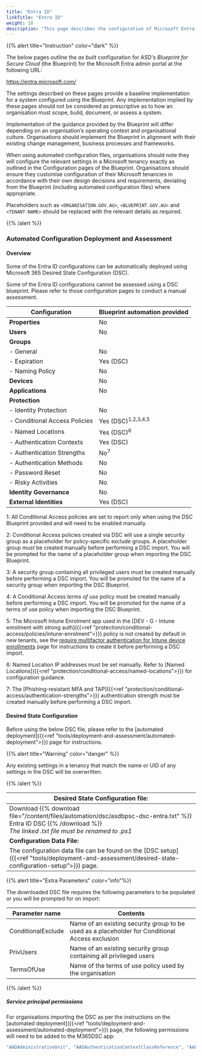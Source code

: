 ```yaml
---
title: "Entra ID"
linkTitle: "Entra ID"
weight: 10
description: "This page describes the configuration of Microsoft Entra ID associated with systems built according to the guidance provided by ASD's Blueprint for Secure Cloud."
---
```


{{% alert title="Instruction" color="dark" %}}

The below pages outline the *as built* configuration for ASD's *Blueprint for Secure Cloud* (the Blueprint) for the Microsoft Entra admin portal at the following URL:

<https://entra.microsoft.com/>

The settings described on these pages provide a baseline implementation for a system configured using the Blueprint. Any implementation implied by these pages should not be considered as prescriptive as to how an organisation must scope, build, document, or assess a system.

Implementation of the guidance provided by the Blueprint will differ depending on an organisation’s operating context and organisational culture. Organisations should implement the Blueprint in alignment with their existing change management, business processes and frameworks.

When using automated configuration files, organisations should note they will configure the relevant settings in a Microsoft tenancy exactly as outlined in the Configuration pages of the Blueprint. Organisations should ensure they customise configuration of their Microsoft tenancies in accordance with their own design decisions and requirements, deviating from the Blueprint (including automated configuration files) where appropriate.

Placeholders such as `<ORGANISATION.GOV.AU>`, `<BLUEPRINT.GOV.AU>` and `<TENANT-NAME>` should be replaced with the relevant details as required.

{{% /alert %}}

### Automated Configuration Deployment and Assessment

#### Overview

Some of the Entra ID configurations can be automatically deployed using Microsoft 365 Desired State Configuration (DSC).

Some of the Entra ID configurations cannot be assessed using a DSC blueprint. Please refer to those configuration pages to conduct a manual assessment.

| Configuration                 | Blueprint automation provided |
| ----------------------------- | ----------------------------- |
| **Properties**                | No                            |
| **Users**                     | No                            |
| **Groups**                    |                               |
| - General                     | No                            |
| - Expiration                  | Yes (DSC)                     |
| - Naming Policy               | No                            |
| **Devices**                   | No                            |
| **Applications**              | No                            |
| **Protection**                |                               |
| - Identity Protection         | No                            |
| - Conditional Access Policies | Yes (DSC)<sup>1,2,3,4,5</sup> |
| - Named Locations             | Yes (DSC)<sup>6</sup>         |
| - Authentication Contexts     | Yes (DSC)                     |
| - Authentication Strengths    | No<sup>7</sup>                |
| - Authentication Methods      | No                            |
| - Password Reset              | No                            |
| - Risky Activities            | No                            |
| **Identity Governance**       | No                            |
| **External Identities**       | Yes (DSC)                     |

1: All Conditional Access policies are set to report only when using the DSC Blueprint provided and will need to be enabled manually.

2: Conditional Access policies created via DSC will use a single security group as a placeholder for policy-specific exclude groups. A placeholder group *must* be created manually before performing a DSC import. You will be prompted for the name of a placeholder group when importing the DSC Blueprint.

3: A security group containing all privileged users must be created manually before performing a DSC import. You will be promoted for the name of a security group when importing the DSC Blueprint.

4: A Conditional Access *terms of use* policy must be created manually before performing a DSC import. You will be promoted for the name of a terms of use policy when importing the DSC Blueprint.

5: The Microsoft Intune Enrolment app used in the [DEV - G - Intune enrolment with strong auth]({{<ref "protection/conditional-access/policies/intune-enrolment">}}) policy is not created by default in new tenants, see the [require multifactor authentication for Intune device enrollments](https://learn.microsoft.com/en-us/mem/intune/enrollment/multi-factor-authentication#configure-intune-to-require-multifactor-authentication-at-device-enrollment) page for instructions to create it before performing a DSC import.

6: Named Location IP addresses must be set manually. Refer to [Named Locations]({{<ref "protection/conditional-access/named-locations">}}) for configuration guidance.

7: The [Phishing-resistant MFA and TAP]({{<ref "protection/conditional-access/authentication-strengths">}}) authentication strength must be created manually before performing a DSC import.

#### Desired State Configuration

Before using the below DSC file, please refer to the [automated deployment]({{<ref "tools/deployment-and-assessment/automated-deployment">}}) page for instructions.

{{% alert title="Warning" color="danger" %}}

Any existing settings in a tenancy that match the name or UID of any settings in the DSC will be overwritten.

{{% /alert %}}

| Desired State Configuration file:                                                                                                                                      |
| ---------------------------------------------------------------------------------------------------------------------------------------------------------------------- |
| Download {{% download file="/content/files/automation/dsc/asdbpsc-dsc-entra.txt" %}} Entra ID DSC {{% /download %}} <br>*The linked .txt file must be renamed to .ps1* |
| **Configuration Data File:**                                                                                                                                           |
| The configuration data file can be found on the [DSC setup]({{<ref "tools/deployment-and-assessment/desired-state-configuration-setup">}}) page.                       |

{{% alert title="Extra Parameters" color="info"%}}

The downloaded DSC file requires the following parameters to be populated or you will be prompted for on import:

| Parameter name     | Contents                                                                                        |
| ------------------ | ----------------------------------------------------------------------------------------------- |
| ConditionalExclude | Name of an existing security group to be used as a placeholder for Conditional Access exclusion |
| PrivUsers          | Name of an existing security group containing all privileged users                              |
| TermsOfUse         | Name of the terms of use policy used by the organisation                                        |

{{% /alert %}}

##### Service principal permissions

For organisations importing the DSC as per the instructions on the [automated deployment]({{<ref "tools/deployment-and-assessment/automated-deployment">}}) page, the following permissions will need to be added to the M365DSC app:

```powershell
"AADAdministrativeUnit", "AADAuthenticationContextClassReference", "AADAuthorizationPolicy", "AADConditionalAccessPolicy", "AADCrossTenantAccessPolicyConfigurationDefault", "AADCrossTenantAccessPolicyConfigurationPartner", "AADEntitlementManagementAccessPackage", "AADEntitlementManagementAccessPackageAssignmentPolicy", "AADEntitlementManagementAccessPackageCatalog", "AADEntitlementManagementAccessPackageCatalogResource", "AADEntitlementManagementConnectedOrganization", "AADExternalIdentityPolicy", "AADGroupLifecyclePolicy", "AADNamedLocationPolicy", "AADSocialIdentityProvider", "AADTokenLifetimePolicy"
```
